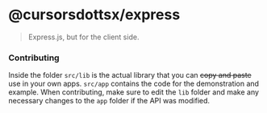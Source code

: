 # @cursorsdottsx/express

> Express.js, but for the client side.

### Contributing

Inside the folder `src/lib` is the actual library that you can ~~copy and paste~~ use in your own apps.
`src/app` contains the code for the demonstration and example.
When contributing, make sure to edit the `lib` folder and make any necessary changes to the `app` folder if the API was modified.
